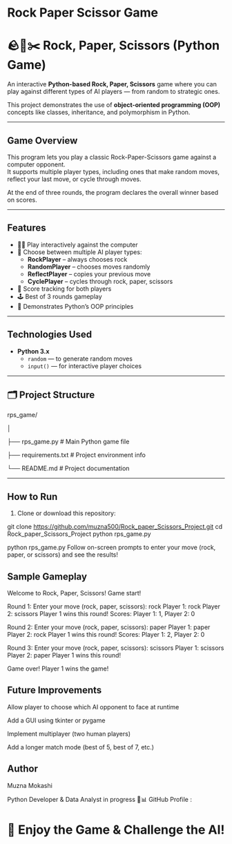 # Rock Paper Scissor Game
# 🪨📄✂️ Rock, Paper, Scissors (Python Game)

An interactive **Python-based Rock, Paper, Scissors** game where you can play against different types of AI players — from random to strategic ones.  

This project demonstrates the use of **object-oriented programming (OOP)** concepts like classes, inheritance, and polymorphism in Python.

---

## Game Overview
This program lets you play a classic Rock-Paper-Scissors game against a computer opponent.  
It supports multiple player types, including ones that make random moves, reflect your last move, or cycle through moves.

At the end of three rounds, the program declares the overall winner based on scores.

---

## Features
- 👩‍💻 Play interactively against the computer  
- 🤖 Choose between multiple AI player types:
  - **RockPlayer** – always chooses rock  
  - **RandomPlayer** – chooses moves randomly  
  - **ReflectPlayer** – copies your previous move  
  - **CyclePlayer** – cycles through rock, paper, scissors  
- 🧮 Score tracking for both players  
- 🕹️ Best of 3 rounds gameplay  
- 🧩 Demonstrates Python’s OOP principles  

---

##  Technologies Used
- **Python 3.x**
  - `random` — to generate random moves  
  - `input()` — for interactive player choices  

---

## 🗂️ Project Structure
rps_game/

│

├── rps_game.py # Main Python game file

├── requirements.txt # Project environment info

└── README.md # Project documentation

---

##  How to Run
1. Clone or download this repository:
  
  git clone https://github.com/muzna500/Rock_paper_Scissors_Project.git
cd Rock_paper_Scissors_Project
python rps_game.py


python rps_game.py
Follow on-screen prompts to enter your move (rock, paper, or scissors) and see the results!

##  Sample Gameplay

Welcome to Rock, Paper, Scissors!
Game start!

Round 1:
Enter your move (rock, paper, scissors): rock
Player 1: rock  Player 2: scissors
Player 1 wins this round!
Scores: Player 1: 1, Player 2: 0

Round 2:
Enter your move (rock, paper, scissors): paper
Player 1: paper  Player 2: rock
Player 1 wins this round!
Scores: Player 1: 2, Player 2: 0

Round 3:
Enter your move (rock, paper, scissors): scissors
Player 1: scissors  Player 2: paper
Player 1 wins this round!

Game over!
Player 1 wins the game!


## Future Improvements

Allow player to choose which AI opponent to face at runtime

Add a GUI using tkinter or pygame

Implement multiplayer (two human players)

Add a longer match mode (best of 5, best of 7, etc.)

## Author

Muzna Mokashi

Python Developer & Data Analyst in progress 🐍📊
GitHub Profile :

# 🏁 Enjoy the Game & Challenge the AI!